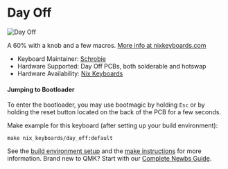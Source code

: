 # Day Off

![Day Off](https://imgur.com/XAmF78B)

A 60% with a knob and a few macros. [More info at nixkeyboards.com](https://nixkeyboards.com/)

* Keyboard Maintainer: [Schrobie](https://github.com/schrobie)
* Hardware Supported: Day Off PCBs, both solderable and hotswap
* Hardware Availability: [Nix Keyboards](https://nixkeyboards.com/)

#### Jumping to Bootloader

To enter the bootloader, you may use bootmagic by holding `Esc` or by holding the reset button located on the back of the PCB for a few seconds.

Make example for this keyboard (after setting up your build environment):

    make nix_keyboards/day_off:default

See the [build environment setup](https://docs.qmk.fm/#/getting_started_build_tools) and the [make instructions](https://docs.qmk.fm/#/getting_started_make_guide) for more information. Brand new to QMK? Start with our [Complete Newbs Guide](https://docs.qmk.fm/#/newbs).
